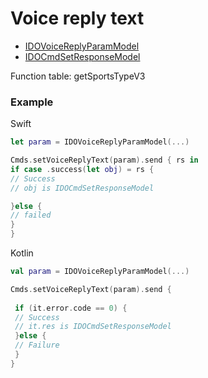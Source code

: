 # Voice reply text
* [IDOVoiceReplyParamModel](../model/IDOVoiceReplyParamModel.md)
* [IDOCmdSetResponseModel](../model/IDOCmdSetResponseModel.md)

Function table: getSportsTypeV3

### Example

Swift
 ```swift
let param = IDOVoiceReplyParamModel(...)

Cmds.setVoiceReplyText(param).send { rs in
 if case .success(let obj) = rs {
 // Success
 // obj is IDOCmdSetResponseModel
 
 }else {
 // failed
 }
}
```

Kotlin
```kotlin
val param = IDOVoiceReplyParamModel(...)

Cmds.setVoiceReplyText(param).send {
 
 if (it.error.code == 0) {
 // Success
 // it.res is IDOCmdSetResponseModel
 }else {
 // Failure
 }
}
```
